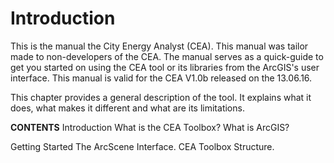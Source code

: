 # Introduction

This is the manual the City Energy Analyst (CEA). This manual was tailor made to non-developers of the CEA. The manual serves as a quick-guide to get you started on using the CEA tool or its libraries from the ArcGIS's user interface. This manual is valid for the CEA V1.0b released on the 13.06.16. 

This chapter provides a general description of the tool. It explains what it does, what makes it different and what are its limitations. 

**CONTENTS**
Introduction
    What is the CEA Toolbox?
    What is ArcGIS?

Getting Started
    The ArcScene Interface.
    CEA Toolbox Structure.
    
